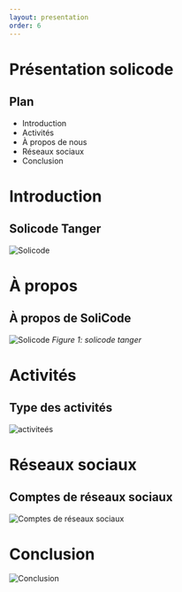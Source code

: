 ```yaml
---
layout: presentation
order: 6
---
```

# Présentation solicode

<!-- new slide -->

## Plan

- Introduction
- Activités
- À propos de nous
- Réseaux sociaux
- Conclusion

<!-- new slide -->

# Introduction

<!-- new slide -->

## Solicode Tanger

![Solicode](/lab-markdown/6.présentation-solicode/images/solicode.jpg)
<!-- new slide -->

# À propos

<!-- new slide -->

## À propos de SoliCode

![Solicode](/lab-markdown/6.présentation-solicode/images/solicode-banner.jpg)
*Figure 1: solicode tanger*

<!-- new slide -->

# Activités

<!-- new slide -->

## Type des activités

![activiteés](/lab-markdown/6.présentation-solicode/images/solicode-gal5_0.jpg)

<!-- new slide -->

# Réseaux sociaux

<!-- new slide -->

## Comptes de réseaux sociaux

![Comptes de réseaux sociaux](/lab-markdown/6.présentation-solicode/images/social-media7697.jpg)

<!-- new slide -->

# Conclusion

![Conclusion](/lab-markdown/6.présentation-solicode/images/conclusion.png)

